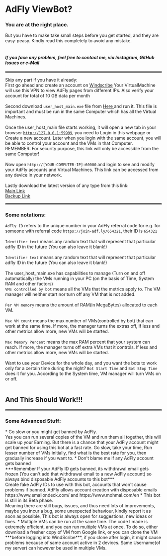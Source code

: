 <h1>AdFly ViewBot?</h1>
<h3> You are at the right place.</h3>

But you have to make take small steps before you get started, and they are easy-peasy. Kindly read this completely to avoid any mistake.
<br><br>
***<h4>If you face any problem, feel free to contact me, via Instagram, GitHub Issues or e-Mail</h4>***
<hr style="border:2px solid gray">

Skip any part if you have it already:
<br>
First go ahead and create an account on <a href=https://windscribe.com/> Windscribe</a> Your VirtualMachine will use this VPN to view AdFly pages from different IPs. Also verify your account for total of 10 GB data per month
<br><br>
Second download `user_host_main.exe` file from <a href=https://github.com/BhaskarPanja93/Adfly-View-Bot-Client/releases/tag/(v0.0.0)> Here </a> and run it. 
This file is important and must be run in the same Computer which has all the Virtual Machines.
<br><br>
Once the user_host_main file starts working, it will open a new tab in your browser <a href=http://127.0.0.1:59999>`http://127.0.0.1:59999`</a>, you need to Login in this webpage or Create a new account. Later when you login with the same account, you will be able to control your account and the VMs in that Computer.
<br>
REMEMBER: For security purpose, this link will only be accessible from the same Computer!
<br><br>
Now open `http://[YOUR-COMPUTER-IP]:60000` and login to see and modify your AdFly accounts and Virtual Machines.
This link can be accessed from any device in your network.
<br><br>
Lastly download the latest version of any type from this link:
<br>
<a href=https://drive.google.com/drive/folders/1eUJCvPI7ajW-glkfeven32wZIqVbLec-> Main Link </a>
<br>
<a href=https://drive.google.com/drive/u/1/folders/1NkeeOpS331xjpRGR0chNRB9U7siA0Y1z> Backup Link </a>
<br>
<hr style="border:2px solid gray">
<h3> Some notations: </h3>

`AdFly ID` refers to the unique number in your AdFly referral code for e.g. for someone with referral code `https://join-adf.ly/654321`, their ID is `654321`
<br><br>
`Identifier text` means any random text that will represent that particular adfly ID in the future (You can also leave it blank!)
<br><br>
`Identifier text` means any random text that will represent that particular adfly ID in the future (You can also leave it blank!)
<br><br>
The user_host_main.exe has capabilities to manage (Turn on and off automatically) the VMs running in your PC (on the basis of Time, System RAM and other factors)
<br>
`VMs controlled by bot` means all the VMs that the metrics apply to. The VM manager will neither start nor turn off any VM that is not added.
<br><br>
`Per VM memory` means the amount of RAM(in MegaBytes) allocated to each VM.
<br><br>
`Max VM count` means the max number of VMs(controlled by bot) that can work at the same time. If more, the manager turns the extras off, If less and other metrics allow more, new VMs will be started.
<br><br>
`Max Memory Percent` means the max RAM percent that your system can reach. If more, the manager turns off extra VMs that it controls. If less and other metrics allow more, new VMs will be started.
<br><br>
Want to use your Device for the whole day, and you want the bots to work only for a certain time during the night?
`Bot Start Time` and `Bot Stop Time` does it for you. According to the System time, VM manager will turn VMs on or off.
<br><br>
<h2>And This Should Work!!!</h2>
<hr style="border:2px solid gray">

<h3>Some Advanced Stuff:</h3>
* Go slow or you might get banned by AdFly. <br>
Yes you can run several copies of the VM and run them all together, this will scale up your Earning.
But there is a chance that your AdFly account might get banned for using this bot at a fast rate. Go slow, take your time, Run lesser number of VMs initially, find what is the best rate for you, then gradually increase if you want to.
* Don't blame me if any AdFly account gets banned<br>
***Remember If your AdFly ID gets banned, its withdrawal email gets frozen (You can't add that withdrawal email to a new AdFly account) so always bind disposable AdFly accounts to this bot*** <br>
Create fake AdFly IDs to use with this bot, accounts that won't cause problems if banned. AdFly allows account creation with disposable emails https://www.emailondeck.com/ and https://www.mohmal.com/en
* This bot is still in its Beta phase. <br>
Meaning there are still bugs, issues, and thus need lots of improvements, maybe you incur a bug, some unexpected behaviour, kindly report it as soon as possible, This bot is always open for suggestions, new ideas or fixes.
* Multiple VMs can be run at the same time.
The code I made is extremely efficient, and you can run multiple VMs at once. To do so, either download a fresher copy of VM from Google link, or you can clone the VM ***before logging into WindScribe***, if you clone after login, it might cause problems because of same account active in 2 devices. Same Username(of my server) can however be used in multiple VMs.
